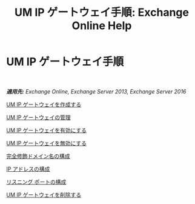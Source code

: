 ﻿---
title: 'UM IP ゲートウェイ手順: Exchange Online Help'
TOCTitle: UM IP ゲートウェイ手順
ms:assetid: 298e51f5-9e42-4395-b9ea-6f16c28a8422
ms:mtpsurl: https://technet.microsoft.com/ja-jp/library/JJ822153(v=EXCHG.150)
ms:contentKeyID: 50555753
ms.date: 05/22/2018
mtps_version: v=EXCHG.150
ms.translationtype: HT
---

# UM IP ゲートウェイ手順

 

_**適用先:** Exchange Online, Exchange Server 2013, Exchange Server 2016_

[UM IP ゲートウェイを作成する](https://docs.microsoft.com/ja-jp/exchange/voice-mail-unified-messaging/connect-voice-mail-system/create-um-ip-gateway)

[UM IP ゲートウェイの管理](manage-a-um-ip-gateway-exchange-2013-help.md)

[UM IP ゲートウェイを有効にする](https://docs.microsoft.com/ja-jp/exchange/voice-mail-unified-messaging/connect-voice-mail-system/enable-um-ip-gateway)

[UM IP ゲートウェイを無効にする](https://docs.microsoft.com/ja-jp/exchange/voice-mail-unified-messaging/connect-voice-mail-system/disable-um-ip-gateway)

[完全修飾ドメイン名の構成](configure-a-fully-qualified-domain-name-exchange-2013-help.md)

[IP アドレスの構成](https://docs.microsoft.com/ja-jp/exchange/voice-mail-unified-messaging/connect-voice-mail-system/configure-ip-address)

[リスニング ポートの構成](configure-the-listening-port-exchange-2013-help.md)

[UM IP ゲートウェイを削除する](https://docs.microsoft.com/ja-jp/exchange/voice-mail-unified-messaging/connect-voice-mail-system/delete-um-ip-gateway)


